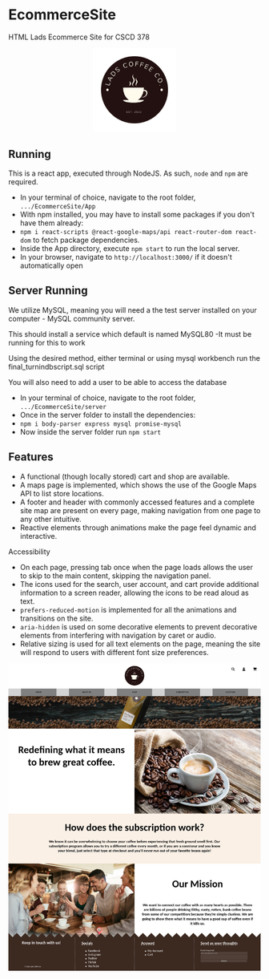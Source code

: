 # EcommerceSite
HTML Lads Ecommerce Site for CSCD 378

<div style="text-align:center">
    <img alt="Lads Coffee Logo" width="33%" src="App/public/images/logo.png" />
</div>

## Running

This is a react app, executed through NodeJS. As such, `node` and `npm` are required.

* In your terminal of choice, navigate to the root folder, `.../EcommerceSite/App`
* With npm installed, you may have to install some packages if you don't have them already:
* `npm i react-scripts @react-google-maps/api react-router-dom react-dom` to fetch package dependencies.
* Inside the App directory, execute `npm start` to run the local server.
* In your browser, navigate to `http://localhost:3000/` if it doesn't automatically open

## Server Running

We utilize MySQL, meaning you will need a the test server installed on your computer - MySQL community server.

This should install a service which default is named MySQL80
-It must be running for this to work

Using the desired method, either terminal or using mysql workbench run the final_turnindbscript.sql script

You will also need to add a user to be able to access the database 


* In your terminal of choice, navigate to the root folder, `.../EcommerceSite/server`
* Once in the server folder to install the dependencies: 
* `npm i body-parser express mysql promise-mysql`
* Now inside the server folder run `npm start`


## Features

* A functional (though locally stored) cart and shop are available.
* A maps page is implemented, which shows the use of the Google Maps API to list store locations.
* A footer and header with commonly accessed features and a complete site map are present on every page, making navigation from one page to any other intuitive.
* Reactive elements through animations make the page feel dynamic and interactive.

Accessibility

* On each page, pressing tab once when the page loads allows the user to skip to the main  content, skipping the navigation panel.
* The icons used for the search, user account, and cart provide additional information to a screen reader, allowing the icons to be read aloud as text.
* `prefers-reduced-motion` is implemented for all the animations and transitions on the site.
* `aria-hidden` is used on some decorative elements to prevent decorative elements from interfering with navigation by caret or audio.
* Relative sizing is used for all text elements on the page, meaning the site will respond to users with different font size preferences.

![Full Screenshot](Documents/Full%20Screenshot.png)